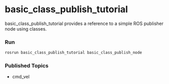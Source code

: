 # basic_class_publish_tutorial

basic_class_publish_tutorial provides a reference to a simple ROS publisher node using classes.

### Run

```bash
rosrun basic_class_publish_tutorial basic_class_publish_node
```

### Published Topics
- cmd_vel
